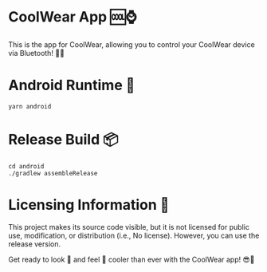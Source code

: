 # CoolWear App 🆒⌚️

This is the app for CoolWear, allowing you to control your CoolWear device via Bluetooth! 🔌📱

# Android Runtime 📱
```
yarn android
```

# Release Build 📦
```
cd android
./gradlew assembleRelease
```

# Licensing Information 📜
This project makes its source code visible, but it is not licensed for public use, modification, or distribution (i.e., No license). However, you can use the release version.


Get ready to look 👀 and feel 🙌 cooler than ever with the CoolWear app! 😎💯